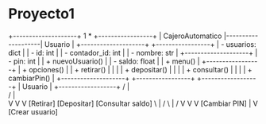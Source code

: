 # Proyecto1
+--------------------+         1        * +-----------------+
|  CajeroAutomatico  |--------------------|     Usuario     |
+--------------------+                    +-----------------+
| - usuarios: dict   |                    | - id: int       |
| - contador_id: int |                    | - nombre: str   |
+--------------------+                    | - pin: int      |
| + nuevoUsuario()   |                    | - saldo: float  |
| + menu()           |                    +-----------------+
| + opciones()       |                    | + retirar()     |
|                    |                    | + depositar()   |
|                    |                    | + consultar()   |
|                    |                    | + cambiarPin()  |
+--------------------+                    +-----------------+
     +------------------+
     |     Usuario      |
     +------------------+
           /   |   \
          /    |    \
         V     V     V
 [Retirar] [Depositar] [Consultar saldo]
      \         |        /
       \        |       /
        V       V      V
          [Cambiar PIN]
                |
                V
          [Crear usuario]
